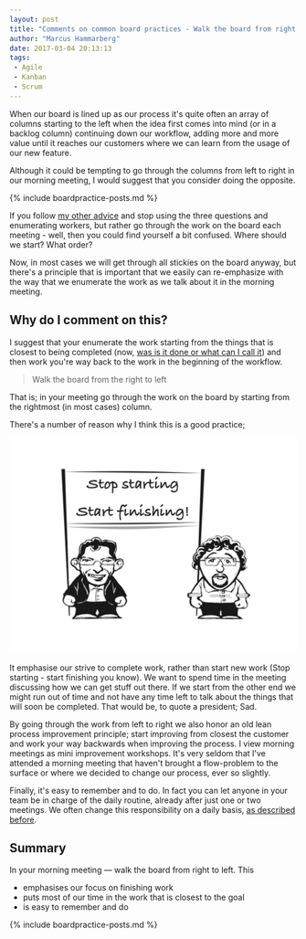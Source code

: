 ```yaml
---
layout: post
title: "Comments on common board practices - Walk the board from right to left"
author: "Marcus Hammarberg"
date: 2017-03-04 20:13:13
tags:
 - Agile
 - Kanban
 - Scrum
---
```


When our board is lined up as our process it's quite often an array of columns starting to the left when the idea first comes into mind (or in a backlog column) continuing down our workflow, adding more and more value until it reaches our customers where we can learn from the usage of our new feature.

Although it could be tempting to go through the columns from left to right in our morning meeting, I would suggest that you consider doing the opposite.

{% include boardpractice-posts.md %}

<!-- excerpt-end -->

 If you follow [my other advice](https://www.marcusoft.net/2017/02/comments-on-board-practices-6.html) and stop using the three questions and enumerating workers, but rather go through the work on the board each meeting - well, then you could find yourself a bit confused. Where should we start? What order?

Now, in most cases we will get through all stickies on the board anyway, but there's a principle that is important that we easily can re-emphasize with the way that we enumerate the work as we talk about it in the morning meeting.

## Why do I comment on this?

I suggest that your enumerate the work starting from the things that is closest to being completed (now, [was is it done or what can I call it](https://www.marcusoft.net/2017/02/comments-on-board-practices-3.html)) and then work you're way back to the work in the beginning of the workflow.

> Walk the board from the right to left

That is; in your meeting go through the work on the board by starting from the rightmost (in most cases) column.

There's a number of reason why I think this is a good practice;

![Stop starting - start finishing](/img/stopStarting.jpg)

It emphasise our strive to complete work, rather than start new work (Stop starting - start finishing you know). We want to spend time in the meeting discussing how we can get stuff out there. If we start from the other end we might run out of time and not have any time left to talk about the things that will soon be completed. That would be, to quote a president; Sad.

By going through the work from left to right we also honor an old lean process improvement principle; start improving from closest the customer and work your way backwards when improving the process. I view morning meetings as mini improvement workshops. It's very seldom that I've attended a morning meeting that haven't brought a flow-problem to the surface or where we decided to change our process, ever so slightly.

Finally, it's easy to remember and to do. In fact you can let anyone in your team be in charge of the daily routine, already after just one or two meetings. We often change this responsibility on a daily basis, [as described before](https://www.marcusoft.net/2017/02/comments-on-board-practices-6.html#avoiding-the-report-to-boss-pitfall).

## Summary

In your morning meeting — walk the board from right to left. This

* emphasises our focus on finishing work
* puts most of our time in the work that is closest to the goal
* is easy to remember and do

{% include boardpractice-posts.md %}
